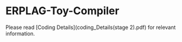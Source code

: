 # ERPLAG-Toy-Compiler

Please read [Coding Details](coding_Details(stage 2).pdf) for relevant information.
